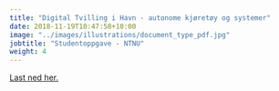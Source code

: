 ```yaml
---
title: "Digital Tvilling i Havn - autonome kjøretøy og systemer"
date: 2018-11-19T10:47:58+10:00
image: "../images/illustrations/document_type_pdf.jpg"
jobtitle: "Studentoppgave - NTNU"
weight: 4
---
```

<p><a href="../images/docs/digital-tvilling-i-havn.pdf" target="blank">Last ned her.</a></p>
